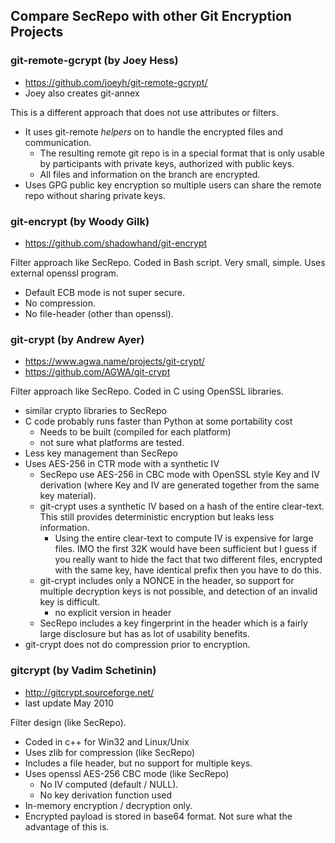 ## Compare SecRepo with other Git Encryption Projects
### git-remote-gcrypt (by Joey Hess)
* https://github.com/joeyh/git-remote-gcrypt/
* Joey also creates git-annex

This is a different approach that does not use attributes or filters.
* It uses git-remote *helpers* on to handle the encrypted files and communication.
   * The resulting remote git repo is in a special format that is only usable by participants with private keys, authorized with public keys.
   * All files and information on the branch are encrypted.
* Uses GPG public key encryption so multiple users can share the remote repo without sharing private keys.

### git-encrypt (by Woody Gilk)
* https://github.com/shadowhand/git-encrypt

Filter approach like SecRepo. Coded in Bash script. Very small, simple.
Uses external openssl program.
* Default ECB mode is not super secure.
* No compression.
* No file-header (other than openssl).

### git-crypt (by Andrew Ayer)
* https://www.agwa.name/projects/git-crypt/
* https://github.com/AGWA/git-crypt

Filter approach like SecRepo. Coded in C using OpenSSL libraries.
* similar crypto libraries to SecRepo
* C code probably runs faster than Python at some portability cost
   * Needs to be built (compiled for each platform)
   * not sure what platforms are tested.
* Less key management than SecRepo
* Uses AES-256 in CTR mode with a synthetic IV
   * SecRepo use AES-256 in CBC mode with OpenSSL style Key and IV derivation (where Key and IV are generated together from the same key material).
   * git-crypt uses a synthetic IV based on a hash of the entire clear-text. This still provides deterministic encryption but leaks less information.
      * Using the entire clear-text to compute IV is expensive for large files. IMO the first 32K would have been sufficient but I guess if you really want to hide the fact that two different files, encrypted with the same key, have identical prefix then you have to do this.
   * git-crypt includes only a NONCE in the header, so support for multiple decryption keys is not possible, and detection of an invalid key is difficult.
      * no explicit version in header
   * SecRepo includes a key fingerprint in the header which is a fairly large disclosure but has as lot of usability benefits.
* git-crypt does not do compression prior to encryption.

### gitcrypt (by Vadim Schetinin)
* http://gitcrypt.sourceforge.net/
* last update May 2010

Filter design (like SecRepo).
* Coded in c++ for Win32 and Linux/Unix
* Uses zlib for compression (like SecRepo)
* Includes a file header, but no support for multiple keys.
* Uses openssl AES-256 CBC mode (like SecRepo)
   * No IV computed (default / NULL).
   * No key derivation function used 
* In-memory encryption / decryption only.
* Encrypted payload is stored in base64 format. Not sure what the advantage of this is.

